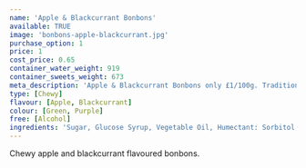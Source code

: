 ```yaml
---
name: 'Apple & Blackcurrant Bonbons'
available: TRUE
image: 'bonbons-apple-blackcurrant.jpg'
purchase_option: 1
price: 1
cost_price: 0.65
container_water_weight: 919
container_sweets_weight: 673
meta_description: 'Apple & Blackcurrant Bonbons only £1/100g. Traditional sweets and more at Humbugs Confectionery Store. Specialists in satisfying your sweet tooth!'
type: [Chewy]
flavour: [Apple, Blackcurrant]
colour: [Green, Purple]
free: [Alcohol]
ingredients: 'Sugar, Glucose Syrup, Vegetable Oil, Humectant: Sorbitol, Citric Acid, Pork Gelatine, Dextrose, Flavourings, Colours: E163, E100, E141; Emulsifier: Soya Lecithin'
---
```

Chewy apple and blackcurrant flavoured bonbons.